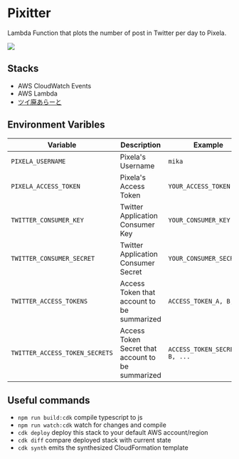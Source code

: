# Pixitter

Lambda Function that plots the number of post in Twitter per day to Pixela.

[![](https://pixe.la/v1/users/mika/graphs/twitter)](https://pixe.la/v1/users/mika/graphs/twitter.html)


## Stacks

* AWS CloudWatch Events
* AWS Lambda
* [ツイ廃あらーと](https://twihaialert.net/)


## Environment Varibles

| Variable                       | Description                                       | Example                         |
| ------------------------------ | ------------------------------------------------- | ------------------------------- |
| `PIXELA_USERNAME`              | Pixela's Username                                 | `mika`                          |
| `PIXELA_ACCESS_TOKEN`          | Pixela's Access Token                             | `YOUR_ACCESS_TOKEN`             |
| `TWITTER_CONSUMER_KEY`         | Twitter Application Consumer Key                  | `YOUR_CONSUMER_KEY`             |
| `TWITTER_CONSUMER_SECRET`      | Twitter Application Consumer Secret               | `YOUR_CONSUMER_SECRET`          |
| `TWITTER_ACCESS_TOKENS`        | Access Token that account to be summarized        | `ACCESS_TOKEN_A, B, ...`        |
| `TWITTER_ACCESS_TOKEN_SECRETS` | Access Token Secret that account to be summarized | `ACCESS_TOKEN_SECRET_A, B, ...` |


## Useful commands

* `npm run build:cdk`   compile typescript to js
* `npm run watch:cdk`   watch for changes and compile
* `cdk deploy`          deploy this stack to your default AWS account/region
* `cdk diff`            compare deployed stack with current state
* `cdk synth`           emits the synthesized CloudFormation template
